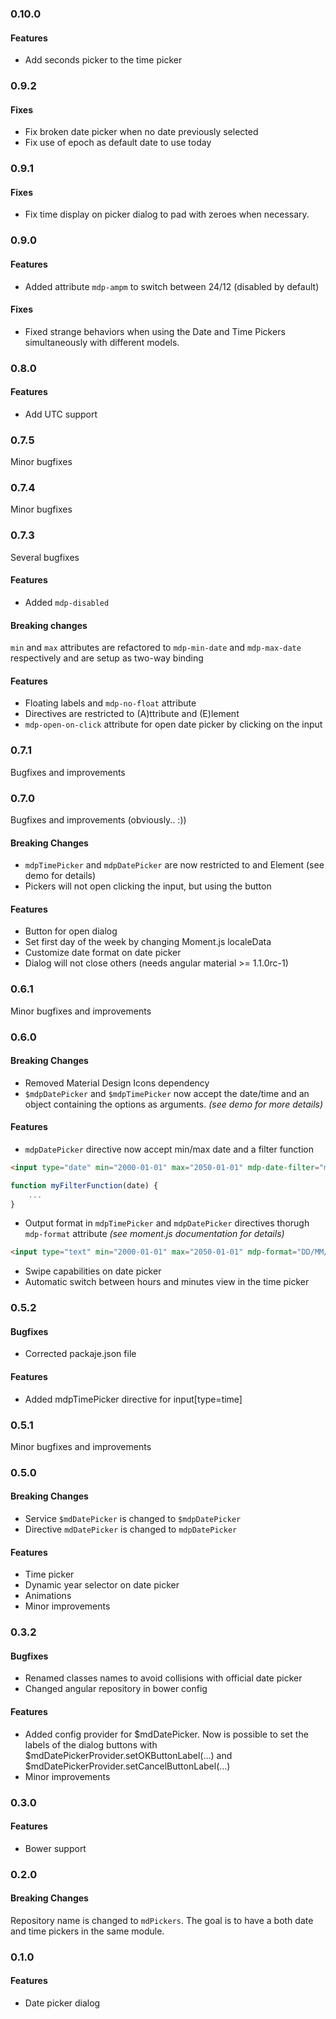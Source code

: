 ### 0.10.0

#### Features

* Add seconds picker to the time picker

### 0.9.2

#### Fixes

* Fix broken date picker when no date previously selected
* Fix use of epoch as default date to use today

### 0.9.1

#### Fixes

* Fix time display on picker dialog to pad with zeroes when necessary.

### 0.9.0

#### Features

* Added attribute `mdp-ampm` to switch between 24/12 (disabled by default)

#### Fixes

* Fixed strange behaviors when using the Date and Time Pickers simultaneously with different models.

### 0.8.0

#### Features

* Add UTC support

### 0.7.5

Minor bugfixes

### 0.7.4

Minor bugfixes

### 0.7.3

Several bugfixes

#### Features

* Added `mdp-disabled`

#### Breaking changes

`min` and `max` attributes are refactored to `mdp-min-date` and `mdp-max-date` respectively and are setup as two-way binding

#### Features

* Floating labels and `mdp-no-float` attribute
* Directives are restricted to (A)ttribute and (E)lement
* `mdp-open-on-click` attribute for open date picker by clicking on the input

### 0.7.1

Bugfixes and improvements

### 0.7.0

Bugfixes and improvements (obviously.. :))

#### Breaking Changes

* `mdpTimePicker` and `mdpDatePicker` are now restricted to and Element (see demo for details)
* Pickers will not open clicking the input, but using the button

#### Features

* Button for open dialog
* Set first day of the week by changing Moment.js localeData
* Customize date format on date picker
* Dialog will not close others (needs angular material >= 1.1.0rc-1)

### 0.6.1

Minor bugfixes and improvements

### 0.6.0

#### Breaking Changes

* Removed Material Design Icons dependency
* `$mdpDatePicker` and `$mdpTimePicker` now accept the date/time and an object containing the options as arguments. _(see demo for more details)_

#### Features

* `mdpDatePicker` directive now accept min/max date and a filter function

```html
<input type="date" min="2000-01-01" max="2050-01-01" mdp-date-filter="myFilterFunction" />
```
```javascript
function myFilterFunction(date) {
    ...
}
```

* Output format in `mdpTimePicker` and `mdpDatePicker` directives thorugh `mdp-format` attribute _(see moment.js documentation for details)_
```html
<input type="text" min="2000-01-01" max="2050-01-01" mdp-format="DD/MM/YYYY" />
```
* Swipe capabilities on date picker
* Automatic switch between hours and minutes view in the time picker

### 0.5.2

#### Bugfixes

* Corrected packaje.json file

#### Features

* Added mdpTimePicker directive for input[type=time]

### 0.5.1

Minor bugfixes and improvements

### 0.5.0

#### Breaking Changes

* Service `$mdDatePicker` is changed to `$mdpDatePicker`
* Directive `mdDatePicker` is changed to `mdpDatePicker`

#### Features

* Time picker
* Dynamic year selector on date picker
* Animations
* Minor improvements

### 0.3.2

#### Bugfixes

* Renamed classes names to avoid collisions with official date picker
* Changed angular repository in bower config

#### Features

* Added config provider for $mdDatePicker. Now is possible to set the labels of the dialog buttons with $mdDatePickerProvider.setOKButtonLabel(...) and $mdDatePickerProvider.setCancelButtonLabel(...)
* Minor improvements

### 0.3.0

#### Features

* Bower support

### 0.2.0

#### Breaking Changes

Repository name is changed to `mdPickers`. The goal is to have a both date and time pickers in the same module.

### 0.1.0

#### Features

* Date picker dialog
